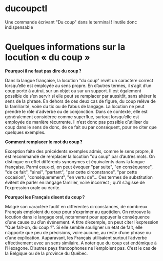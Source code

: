 # ducoupctl
Une commande écrivant "Du coup" dans le terminal ! Inutile donc indispensable




# Quelques informations sur la locution « du coup »

**Pourquoi il ne faut pas dire du coup ?**

Dans la langue française, la locution "du coup" revêt un caractère correct lorsqu’elle est employée au sens propre. En d’autres termes, il s’agit d’un coup porté à autrui, sur un objet ou sur un support. Il est également possible de s’en servir si elle peut se remplacer par aussitôt, sans altérer le sens de la phrase. En dehors de ces deux cas de figure, du coup relève de la familiarité, voire du tic ou de l’abus de langage. La locution ne peut prendre le rôle d’adverbe ou de conjonction. Dans ce contexte, elle est généralement considérée comme superflue, surtout lorsqu’elle est employée de manière récurrente. Il n’est donc pas possible d’utiliser du coup dans le sens de donc, de ce fait ou par conséquent, pour ne citer que quelques exemples.


**Comment remplacer le mot du coup ?**

Exception faite des précédents exemples admis, comme le sens propre, il est recommandé de remplacer la locution "du coup" par d’autres mots. On distingue en effet différents synonymes et équivalents dans la langue française. Parmi ceux-ci, on peut évoquer "par suite", "en conséquence", "de ce fait", "ainsi", "partant", "par cette circonstance", "par cette occasion", "conséquemment", "en vertu de"… Ces termes de substitution évitent de parler en langage familier, voire incorrect ; qu’il s’agisse de l’expression orale ou écrite.


**Pourquoi les Français disent du coup ?**

Malgré son caractère fautif en différentes circonstances, de nombreux Français emploient du coup pour s’exprimer au quotidien. On retrouve la locution dans le langage oral, notamment pour appuyer la conséquence d’une cause ou d’un événement. A titre d’exemple, on peut citer l’expression "Que fait-on, du coup ?". Si elle semble souligner un état de fait, elle n’apporte que peu de précisions, voire aucune, au reste d’une phrase ou d’une explication. Auparavant, les Français utilisaient surtout l’adverbe effectivement avec un sens similaire. A noter que du coup est endémique à l’Hexagone. D’autres pays francophones ne l’emploient pas. C’est le cas de la Belgique ou de la province du Québec.
